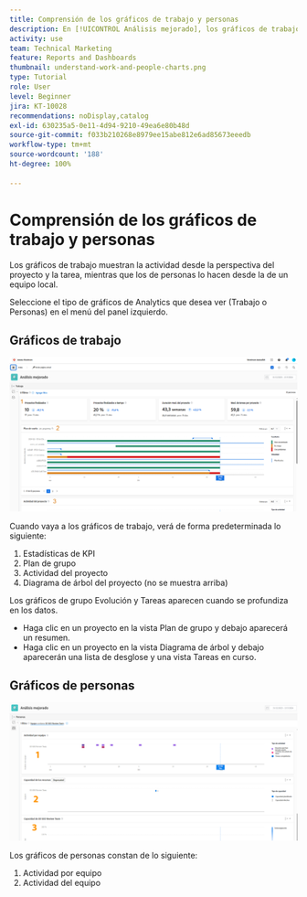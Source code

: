 ```yaml
---
title: Comprensión de los gráficos de trabajo y personas
description: En [!UICONTROL Análisis mejorado], los gráficos de trabajo muestran la actividad desde la perspectiva del proyecto y la tarea, mientras que los gráficos de personas lo hacen desde la de un equipo local.
activity: use
team: Technical Marketing
feature: Reports and Dashboards
thumbnail: understand-work-and-people-charts.png
type: Tutorial
role: User
level: Beginner
jira: KT-10028
recommendations: noDisplay,catalog
exl-id: 630235a5-0e11-4d94-9210-49ea6e80b48d
source-git-commit: f033b210268e8979ee15abe812e6ad85673eeedb
workflow-type: tm+mt
source-wordcount: '188'
ht-degree: 100%

---
```


# Comprensión de los gráficos de trabajo y personas

Los gráficos de trabajo muestran la actividad desde la perspectiva del proyecto y la tarea, mientras que los de personas lo hacen desde la de un equipo local.

Seleccione el tipo de gráficos de Analytics que desea ver (Trabajo o Personas) en el menú del panel izquierdo.

## Gráficos de trabajo

![Una imagen de cómo encontrar la función [!UICONTROL Analytics] en [!DNL Workfront Classic]](assets/section-1-1.png)

Cuando vaya a los gráficos de trabajo, verá de forma predeterminada lo siguiente:

1. Estadísticas de KPI
1. Plan de grupo
1. Actividad del proyecto
1. Diagrama de árbol del proyecto (no se muestra arriba)

Los gráficos de grupo Evolución y Tareas aparecen cuando se profundiza en los datos.

* Haga clic en un proyecto en la vista Plan de grupo y debajo aparecerá un resumen.
* Haga clic en un proyecto en la vista Diagrama de árbol y debajo aparecerán una lista de desglose y una vista Tareas en curso.

## Gráficos de personas

![Una imagen de cómo encontrar la función [!UICONTROL Analytics] en [!DNL Workfront Classic]](assets/section-1-2.png)

Los gráficos de personas constan de lo siguiente:

1. Actividad por equipo
1. Actividad del equipo
